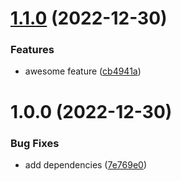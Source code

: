 # [1.1.0](https://github.com/mathiasgheno/srtest/compare/v1.0.0...v1.1.0) (2022-12-30)


### Features

* awesome feature ([cb4941a](https://github.com/mathiasgheno/srtest/commit/cb4941a5a14b9b130d1e4eca76f4f53dd1efea02))

# 1.0.0 (2022-12-30)


### Bug Fixes

* add dependencies ([7e769e0](https://github.com/mathiasgheno/srtest/commit/7e769e0034d9a86810dcc70df88b65484a030874))
